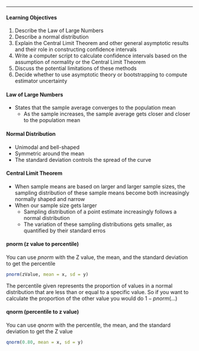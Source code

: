 ***
#### Learning Objectives
1. Describe the Law of Large Numbers
2. Describe a normal distribution
3. Explain the Central Limit Theorem and other general asymptotic results and their role in constructing confidence intervals
4. Write a computer script to calculate confidence intervals based on the assumption of normality or the Central Limit Theorem
5. Discuss the potential limitations of these methods
6. Decide whether to use asymptotic theory or bootstrapping to compute estimator uncertainty

#### Law of Large Numbers
* States that the sample average converges to the population mean
	* As the sample increases, the sample average gets closer and closer to the population mean

#### Normal Distribution
* Unimodal and bell-shaped
* Symmetric around the mean
* The standard deviation controls the spread of the curve

#### Central Limit Theorem
* When sample means are based on larger and larger sample sizes, the sampling distribution of these sample means become both increasingly normally shaped and narrow
* When our sample size gets larger
	* Sampling distribution of a point estimate increasingly follows a normal distribution
	* The variation of these sampling distributions gets smaller, as quantified by their standard erros




#### pnorm (z value to percentile)
You can use *pnorm* with the Z value, the mean, and the standard deviation to get the percentile
```r
pnorm(zValue, mean = x, sd = y)
```
The percentile given represents the proportion of values in a normal distribution that are less than or equal to a specific value. So if you want to calculate the proportion of the other value you would do $1 - pnorm(...)$
#### qnorm (percentile to z value)
You can use *qnorm* with the percentile, the mean, and the standard deviation to get the Z value
```r
qnorm(0.80, mean = x, sd = y)
```

